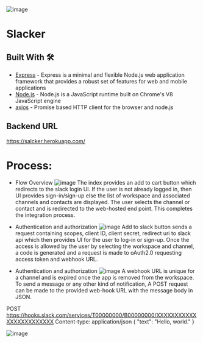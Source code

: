![image](https://drive.google.com/uc?export=view&id=1sD7oOU86MDh0-iNMTlwxuJ6XllMu6meL)
# Slacker

## Built With 🛠

- [Express](https://expressjs.com/) - Express is a minimal and flexible Node.js web application framework that provides a robust set of features for web and mobile applications
- [Node.js](https://nodejs.org/en/) - Node.js is a JavaScript runtime built on Chrome's V8 JavaScript engine
- [axios](https://www.npmjs.com/package/axios) - Promise based HTTP client for the browser and node.js

## Backend URL 
https://salcker.herokuapp.com/

# Process:
* Flow Overview
![image](https://drive.google.com/uc?export=view&id=1SAphM8Lbq8PUJ43L4V1-Veh1ATcKBrcs)
The index provides an add to cart button which redirects to the slack login UI. If the user is not already logged in, then UI provides sign-in/sign-up else the list of workspace and associated channels and contacts are displayed. The user selects the channel or contact and is redirected to the web-hosted end point. This completes the integration process.

* Authentication and authorization
![image](https://drive.google.com/uc?export=view&id=1BS7rUbLfGXQmj5YwJkPM9Q66BjayWD6u)
Add to slack button sends a request containing scopes, client ID, client secret, redirect uri to slack api which then provides UI for the user to log-in or sign-up. Once the access is allowed by the user by selecting the workspace and channel, a code is generated and a request is made to oAuth2.0 requesting access token and webhook URL. 

* Authentication and authorization
![image](https://drive.google.com/uc?export=view&id=1vVkPnJD0V6BNQ0Bb-_Xozr1CH9BdSp1B)
A webhook URL is unique for a channel and is expired once the app is removed from the workspace. To send a message or any other kind of notification, A POST request can be made to the provided web-hook URL with the message body in JSON.

POST https://hooks.slack.com/services/T00000000/B00000000/XXXXXXXXXXXXXXXXXXXXXXXX
Content-type: application/json
{
    "text": "Hello, world."
}


![image](https://drive.google.com/uc?export=view&id=1QxoHLEucGVLA1kUX2xKyGDbf5BZQ1vpP)
